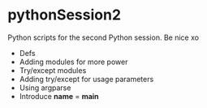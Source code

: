 # pythonSession2

Python scripts for the second Python session.
Be nice xo

- Defs
- Adding modules for more power
- Try/except modules
- Adding try/except for usage parameters
- Using argparse
- Introduce __name__ = __main__

